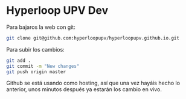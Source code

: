 # Hyperloop UPV Dev

Para bajaros la web con git:

```bash
git clone git@github.com:hyperloopupv/hyperloopupv.github.io.git
```

Para subir los cambios:

```bash
git add .
git commit -m "New changes"
git push origin master
```

Github se está usando como hosting, así que una vez hayáis hecho lo anterior, unos minutos después ya estarán los cambio en vivo.